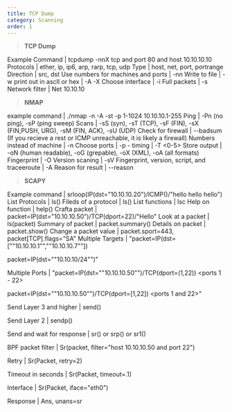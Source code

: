 ```yaml
---
title: TCP Dump 
category: Scanning
order: 1
---
```


> **TCP Dump** 

Example Command	| tcpdump -nnX tcp and port 80 and host 10.10.10.10
Protocols | ether, ip, ip6, arp, rarp, tcp, udp
Type | host, net, port, portrange
Direction | src, dst
Use numbers for machines and ports | -nn
Write to file | -w
print out in ascII or hex | -A -X
Choose interface | -i <interface>
Full packets | -s 
Network filter | Net 10.10.10

> **NMAP**

example command | ./nmap -n -A -st -p 1-1024 10.10.10.1-255
Ping | -Pn (no ping), -sP (ping sweep)
Scans | -sS (syn), -sT (TCP), -sF (FIN), -sX (FIN,PUSH, URG), -sM (FIN, ACK), -sU (UDP)
Check for firewall | --badsum <cr> (If you recieve a rest or ICMP unreachable, it is likely a firewall)
Numbers instead of machine | -n
Choose ports | -p <start>-<end>
timing | -T <0-5>
Store output | -oN (human readable), -oG (grepable), -oX (XML), -oA (all formats)
Fingerprint | -O
Version scaning | -sV
Fingerprint, version, script, and traceeroute | -A
Reason for result | --reason

> **SCAPY**

Example command | srloop(IP(dst="10.10.10.20")/ICMP()/"hello hello hello")
List Protocols | ls()
Fileds of a protocol | ls(<protocol>)
List functions | lsc
Help on function | help(<function>)
Crafta packet | packet=IP(dst="10.10.10.50")/TCP(dport=22)/"Hello"
Look at a packet | ls(packet)
Summary of packet | packet.summary()
Details on packet | packet.show()
Change a packet value | packet.sport=443, packet[TCP].flags="SA"
Multiple Targets | "packet=IP(dst=[""10.10.10.1"",""10.10.10.7""])

packet=IP(dst=""10.10.10/24"")"

Multiple Ports | "packet=IP(dst=""10.10.10.50"")/TCP(dport=(1,22)) <ports 1 - 22>

packet=IP(dst=""10.10.10.50"")/TCP(dport=[1,22]) <ports 1 and 22>"

Send Layer 3 and higher | send()

Send Layer 2 | sendp()

Send and wait for response | sr() or srp() or sr1() <for one response>

BPF packet filter | Sr(packet, filter="host 10.10.10.50 and port 22")

Retry | Sr(Packet, retry=2)

Timeout in seconds | Sr(Packet, timeout=.1)

Interface | Sr(Packet, iface="eth0")

Response | Ans, unans=sr


